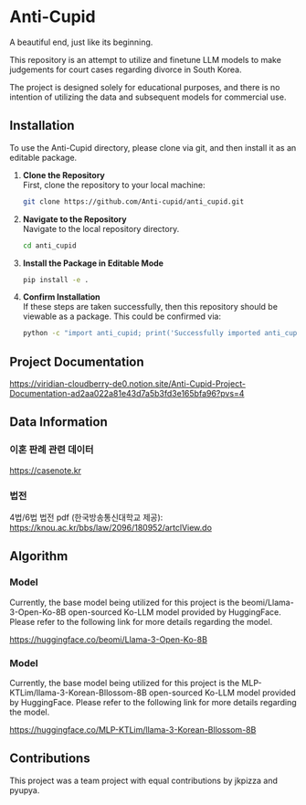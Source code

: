 # Anti-Cupid
A beautiful end, just like its beginning.

This repository is an attempt to utilize and finetune LLM models to make judgements for court cases regarding divorce in South Korea.

The project is designed solely for educational purposes, and there is no intention of utilizing the data and subsequent models for commercial use.

## Installation
To use the Anti-Cupid directory, please clone via git, and then install it as an editable package.

1. **Clone the Repository**  
   First, clone the repository to your local machine:

   ```bash
   git clone https://github.com/Anti-cupid/anti_cupid.git

2. **Navigate to the Repository**  
    Navigate to the local repository directory.

    ```bash
    cd anti_cupid

3. **Install the Package in Editable Mode**  
    
    ```bash
    pip install -e .

4. **Confirm Installation**  
    If these steps are taken successfully, then this repository should be viewable as a package. This could be confirmed via:  
    
    ```bash
    python -c "import anti_cupid; print('Successfully imported anti_cupid')"

## Project Documentation
https://viridian-cloudberry-de0.notion.site/Anti-Cupid-Project-Documentation-ad2aa022a81e43d7a5b3fd3e165bfa96?pvs=4

## Data Information
### 이혼 판례 관련 데이터
https://casenote.kr

### 법전
4법/6법 법전 pdf (한국방송통신대학교 제공):
https://knou.ac.kr/bbs/law/2096/180952/artclView.do

## Algorithm
### Model
Currently, the base model being utilized for this project is the beomi/Llama-3-Open-Ko-8B open-sourced Ko-LLM model provided by HuggingFace. Please refer to the following link for more details regarding the model.

https://huggingface.co/beomi/Llama-3-Open-Ko-8B 
### Model
Currently, the base model being utilized for this project is the MLP-KTLim/llama-3-Korean-Bllossom-8B open-sourced Ko-LLM model provided by HuggingFace. Please refer to the following link for more details regarding the model.

https://huggingface.co/MLP-KTLim/llama-3-Korean-Bllossom-8B

## Contributions
This project was a team project with equal contributions by jkpizza and pyupya.
